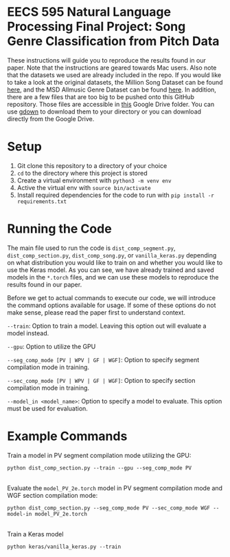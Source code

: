 # EECS 595 Natural Language Processing Final Project: Song Genre Classification from Pitch Data

These instructions will guide you to reproduce the results found in our paper. Note that the instructions are geared towards Mac users. Also note that the datasets we used are already included in the repo. If you would like to take a look at the original datasets, the Million Song Dataset can be found [here](http://millionsongdataset.com/), and the MSD Allmusic Genre Dataset can be found [here](http://www.ifs.tuwien.ac.at/mir/msd/partitions/msd-MAGD-genreAssignment.cls). In addition, there are a few files that are too big to be pushed onto this GitHub repository. Those files are accessible in [this](https://drive.google.com/drive/u/0/folders/0AJ1vx5o3L_LpUk9PVA) Google Drive folder. You can use [gdown](https://github.com/wkentaro/gdown) to download them to your directory or you can download directly from the Google Drive.

# Setup
1. Git clone this repository to a directory of your choice
2. `cd` to the directory where this project is stored
3. Create a virtual environment with `python3 -m venv env`
4. Active the virtual env with `source bin/activate`
5. Install required dependencies for the code to run with `pip install -r requirements.txt`

# Running the Code
The main file used to run the code is `dist_comp_segment.py`, `dist_comp_section.py`, `dist_comp_song.py`, or `vanilla_keras.py` depending on what distribution you would like to train on and whether you would like to use the Keras model. As you can see, we have already trained and saved models in the `*.torch` files, and we can use these models to reproduce the results found in our paper.

Before we get to actual commands to execute our code, we will introduce the command options available for usage. If some of these options do not make sense, please read the paper first to understand context.

`--train`: Option to train a model. Leaving this option out will evaluate a model instead.

`--gpu`: Option to utilize the GPU

`--seg_comp_mode [PV | WPV | GF | WGF]`: Option to specify segment compilation mode in training.

`--sec_comp_mode [PV | WPV | GF | WGF]`: Option to specify section compilation mode in training.

`--model_in <model_name>`: Option to specify a model to evaluate. This option must be used for evaluation.

# Example Commands
Train a model in PV segment compilation mode utilizing the GPU:

`python dist_comp_section.py --train --gpu --seg_comp_mode PV`
<br/><br/>

Evaluate the `model_PV_2e.torch` model in PV segment compilation mode and WGF section compilation mode:

`python dist_comp_section.py --seg_comp_mode PV --sec_comp_mode WGF --model-in model_PV_2e.torch`
<br/><br/>

Train a Keras model

`python keras/vanilla_keras.py --train`

